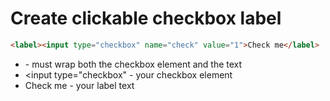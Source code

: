 # Create clickable checkbox label

```html
<label><input type="checkbox" name="check" value="1">Check me</label>
```

- <label> - must wrap both the checkbox element and the text
- <input type="checkbox" - your checkbox element
- Check me - your label text
